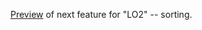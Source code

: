 <a href="https://www.youtube.com/watch?v=MYpv5Orkn40">Preview</a> of next feature for "LO2" -- sorting. 
